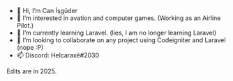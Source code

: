 - 👋 Hi, I’m Can İşgüder
- 👀 I’m interested in avation and computer games. (Working as an Airline Pilot.)
- 🌱 I’m currently learning Laravel. (lies, I am no longer learning Laravel)
- 💞️ I’m looking to collaborate on any project using Codeigniter and Laravel (nope :P)
- 📫 Discord: Helcaraxë#2030


Edits are in 2025.

